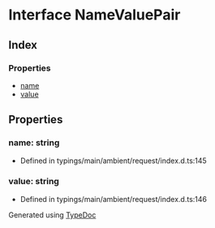 # Interface NameValuePair


## Index

### Properties
* [name](_typings_main_ambient_request_index_d_._request_.request.namevaluepair.md#name)
* [value](_typings_main_ambient_request_index_d_._request_.request.namevaluepair.md#value)

## Properties

### name: string

* Defined in typings/main/ambient/request/index.d.ts:145


### value: string

* Defined in typings/main/ambient/request/index.d.ts:146



Generated using [TypeDoc](http://typedoc.io)
